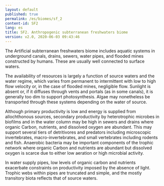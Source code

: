 ```yaml
---
layout: default
published: true
permalink: /es/biomes/sf_2
content-id: SF2
lang: es
title: SF2. Anthropogenic subterranean freshwaters biome
version: v2.0, 2020-06-03 09:43:46
---
```


The Artificial subterranean freshwaters biome includes aquatic systems in underground canals, drains, sewers, water pipes, and flooded mines constructed by humans. These are usually well connected to surface waters. 

The availability of resources is largely a function of source waters and the water regime, which varies from permanent to intermittent with low to high flow velocity or, in the case of flooded mines, negligible flow. Sunlight is absent or, if it diffuses through vents and portals (as in some canals), it is generally too dim to support photosynthesis. Algae may nonetheless be transported through these systems depending on the water of source. 

Although primary productivity is low and energy is supplied from allochthonous sources, secondary productivity by heterotrophic microbes in biofilms and in the water column may be high in sewers and drains where organic Carbon, nutrients, and dissolved oxygen are abundant. This may support several tiers of detritivores and predators including microscopic invertebrates, macro-invertebrates, and small vertebrates including rodents and fish. Anaerobic bacteria may be important components of the trophic network where organic Carbon and nutrients are abundant but dissolved oxygen is scarce due to either low aeration or high microbial activity. 

In water supply pipes, low levels of organic carbon and nutrients exacerbate constraints on productivity imposed by the absence of light. Trophic webs within pipes are truncated and simple, and the mostly transitory biota reflects that of source waters. 
